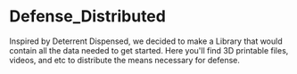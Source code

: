 # Defense_Distributed
Inspired by Deterrent Dispensed, we decided to make a Library that would contain all the data needed to get started. Here you'll find 3D printable files, videos, and etc to distribute the means necessary for defense.
